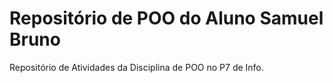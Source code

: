 # Repositório de POO do Aluno Samuel Bruno
Repositório de Atividades da Disciplina de POO no P7 de Info.
